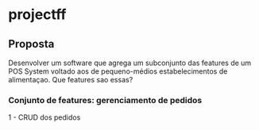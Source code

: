 # projectff

## Proposta
  Desenvolver um software que agrega um subconjunto das features de um POS System voltado aos de pequeno-médios estabelecimentos de alimentaçao.
  Que features sao essas?
  
  ### Conjunto de features: gerenciamento de pedidos
  1 - CRUD dos pedidos
